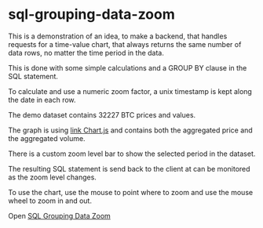 # sql-grouping-data-zoom

This is a demonstration of an idea, to make a backend, that handles requests for a time-value chart, that always returns the same number of data rows, no matter the time period in the data.

This is done with some simple calculations and a GROUP BY clause in the SQL statement. 

To calculate and use a numeric zoom factor, a unix timestamp is kept along the date in each row.

The demo dataset contains 32227 BTC prices and values.

The graph is using [link Chart.js](https://www.chartjs.org) and contains both the aggregated price and the aggregated volume.

There is a custom zoom level bar to show the selected period in the dataset.

The resulting SQL statement is send back to the client at can be monitored as the zoom level changes.

To use the chart, use the mouse to point where to zoom and use the mouse wheel to zoom in and out.

Open [SQL Grouping Data Zoom](https://flettedehvaler.dk/smart_data_zoom)
